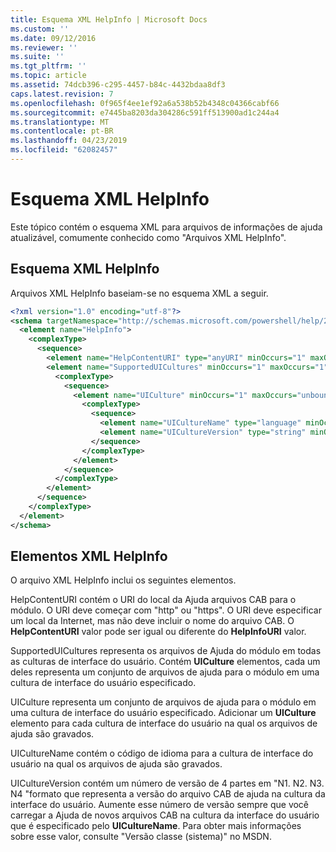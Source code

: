 ```yaml
---
title: Esquema XML HelpInfo | Microsoft Docs
ms.custom: ''
ms.date: 09/12/2016
ms.reviewer: ''
ms.suite: ''
ms.tgt_pltfrm: ''
ms.topic: article
ms.assetid: 74dcb396-c295-4457-b84c-4432bdaa8df3
caps.latest.revision: 7
ms.openlocfilehash: 0f965f4ee1ef92a6a538b52b4348c04366cabf66
ms.sourcegitcommit: e7445ba8203da304286c591ff513900ad1c244a4
ms.translationtype: MT
ms.contentlocale: pt-BR
ms.lasthandoff: 04/23/2019
ms.locfileid: "62082457"
---
```

# <a name="helpinfo-xml-schema"></a>Esquema XML HelpInfo

Este tópico contém o esquema XML para arquivos de informações de ajuda atualizável, comumente conhecido como "Arquivos XML HelpInfo".

## <a name="helpinfo-xml-schema"></a>Esquema XML HelpInfo

Arquivos XML HelpInfo baseiam-se no esquema XML a seguir.

```xml
<?xml version="1.0" encoding="utf-8"?>
<schema targetNamespace="http://schemas.microsoft.com/powershell/help/2010/05" xmlns="http://www.w3.org/2001/XMLSchema">
  <element name="HelpInfo">
    <complexType>
      <sequence>
        <element name="HelpContentURI" type="anyURI" minOccurs="1" maxOccurs="1" />
        <element name="SupportedUICultures" minOccurs="1" maxOccurs="1">
          <complexType>
            <sequence>
              <element name="UICulture" minOccurs="1" maxOccurs="unbounded">
                <complexType>
                  <sequence>
                    <element name="UICultureName" type="language" minOccurs="1" maxOccurs="1" />
                    <element name="UICultureVersion" type="string" minOccurs="1" maxOccurs="1" />
                  </sequence>
                </complexType>
              </element>
            </sequence>
          </complexType>
        </element>
      </sequence>
    </complexType>
  </element>
</schema>
```

## <a name="helpinfo-xml-elements"></a>Elementos XML HelpInfo

O arquivo XML HelpInfo inclui os seguintes elementos.

HelpContentURI contém o URI do local da Ajuda arquivos CAB para o módulo. O URI deve começar com "http" ou "https". O URI deve especificar um local da Internet, mas não deve incluir o nome do arquivo CAB. O **HelpContentURI** valor pode ser igual ou diferente do **HelpInfoURI** valor.

SupportedUICultures representa os arquivos de Ajuda do módulo em todas as culturas de interface do usuário. Contém **UICulture** elementos, cada um deles representa um conjunto de arquivos de ajuda para o módulo em uma cultura de interface do usuário especificado.

UICulture representa um conjunto de arquivos de ajuda para o módulo em uma cultura de interface do usuário especificado. Adicionar um **UICulture** elemento para cada cultura de interface do usuário na qual os arquivos de ajuda são gravados.

UICultureName contém o código de idioma para a cultura de interface do usuário na qual os arquivos de ajuda são gravados.

UICultureVersion contém um número de versão de 4 partes em "N1. N2. N3. N4 "formato que representa a versão do arquivo CAB de ajuda na cultura da interface do usuário. Aumente esse número de versão sempre que você carregar a Ajuda de novos arquivos CAB na cultura da interface do usuário que é especificado pelo **UICultureName**. Para obter mais informações sobre esse valor, consulte "Versão classe (sistema)" no MSDN.